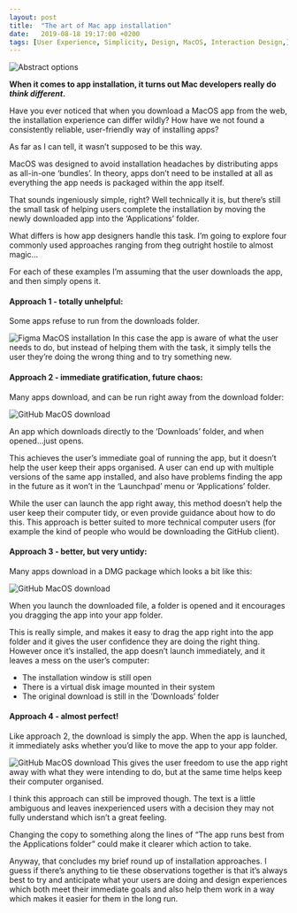 ```yaml
---
layout: post
title:  "The art of Mac app installation"
date:   2019-08-18 19:17:00 +0200
tags: [User Experience, Simplicity, Design, MacOS, Interaction Design,]
---
```

![Abstract options]({{site.baseurl}}/assets/img/macos-installation-woes.png)


**When it comes to app installation, it turns out Mac developers really do _think different_.**

Have you ever noticed that when you download a MacOS app from the web, the installation experience can differ wildly? How have we not found a consistently reliable, user-friendly way of installing apps?

As far as I can tell, it wasn’t supposed to be this way. 

MacOS was designed to avoid installation headaches by distributing apps as all-in-one ‘bundles’. In theory, apps don’t need to be installed at all as everything the app needs is packaged within the app itself. 

That sounds ingeniously simple, right? Well technically it is, but there’s still the small task of helping users complete the installation by moving the newly downloaded app into the ‘Applications’ folder.

What differs is how app designers handle this task. I’m going to explore four commonly used approaches ranging from theg outright hostile to almost magic…

For each of these examples I’m assuming that the user downloads the app, and then simply opens it.

#### Approach 1 - totally unhelpful:

Some apps refuse to run from the downloads folder.

![Figma MacOS installation]({{site.baseurl}}/assets/img/figma-macos-install-message.png)
In this case the app is aware of what the user needs to do, but instead of helping them with the task, it simply tells the user they’re doing the wrong thing and to try something new.

#### Approach 2 - immediate gratification, future chaos:

Many apps download, and can be run right away from the download folder:

![GitHub MacOS download]({{site.baseurl}}/assets/img/github-macos-download.png)

An app which downloads directly to the ‘Downloads’ folder, and when opened…just opens. 

This achieves the user’s immediate goal of running the app, but it doesn’t help the user keep their apps organised.  A user can end up with multiple versions of the same app installed, and also have problems finding the app in the future as it won’t in the ‘Launchpad’ menu or ‘Applications’ folder. 

While the user can launch the app right away, this method doesn’t help the user keep their computer tidy, or even provide guidance about how to do this. This approach is better suited to more technical computer users (for example the kind of people who would be downloading the GitHub client).

#### Approach 3 - better, but very untidy:
Many apps download in a DMG package which looks a bit like this:

![GitHub MacOS download]({{site.baseurl}}/assets/img/airtame-macos-installer.png)

When you launch the downloaded file, a folder is opened and it encourages you dragging the app into your app folder.

This is really simple, and makes it easy to drag the app right into the app folder and it gives the user confidence they are doing the right thing.  However once it’s installed, the app doesn’t launch immediately, and it leaves a mess on the user’s computer:
- The installation window is still open
- There is a virtual disk image mounted in their system
- The original download is still in the ’Downloads’ folder

#### Approach 4 - almost perfect!

Like approach 2, the download is simply the app. When the app is launched, it immediately asks whether you’d like to move the app to your app folder.

![GitHub MacOS download]({{site.baseurl}}/assets/img/disk-sensei-macos-install.png)
This gives the user freedom to use the app right away with what they were intending to do, but at the same time helps keep their computer organised.

I think this approach can still be improved though. The text is a little ambiguous and leaves inexperienced users with a decision they may not fully understand which isn’t a great feeling. 

Changing the copy to something along the lines of  “The app runs best from the Applications folder” could make it clearer which action to take.

Anyway, that concludes my brief round up of installation approaches. I guess if there’s anything to tie these observations together is that it’s always best to try and anticipate what your users are doing and design experiences which both meet their immediate goals and also help them work in a way which makes it easier for them in the long run.
